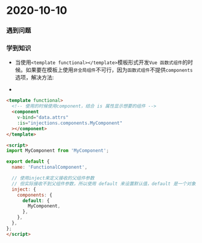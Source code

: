 # 2020-10-10

### 遇到问题

### 学到知识

+ 当使用`<template functional></template>`模板形式开发`Vue 函数式组件`的时候。如果要在模板上使用`非全局组件`不可行，因为`函数式组件`不提供`components`选项，解决方法:

+
```html
<template functional>
  <!-- 使用的时候使用component，结合 is 属性显示想要的组件 -->
  <component
    v-bind="data.attrs"
    :is="injections.components.MyComponent"
  ></component>
</template>

<script>
import MyComponent from 'MyComponent';

export default {
  name: 'FunctionalComponent',

  // 使用inject来定义接收的父组件参数
  // 但实际接收不到父组件参数，所以使用 default 来设置默认值，default 是一个对象，对象内就可以设置多个组件
  inject: {
    components: {
      default: {
        MyComponent,
      },
    },
  },
};
</script>
```
